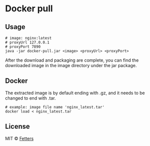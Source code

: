# Docker pull

## Usage

```shell
# image: nginx:latest
# proxyUrl 127.0.0.1
# proxyPort 7890
java -jar docker-pull.jar <image> <proxyUrl> <proxyPort>
```

After the download and packaging are complete, you can find the downloaded image in the image directory under the jar package.

## Docker

The extracted image is by default ending with .gz, and it needs to be changed to end with .tar.

```shell
# example: image file name 'nginx_latest.tar'
docker load < nginx_latest.tar
```

## License

MIT © [Fetters](https://github.com/FT-Fetters/DockerPull/blob/master/LICENSE)

